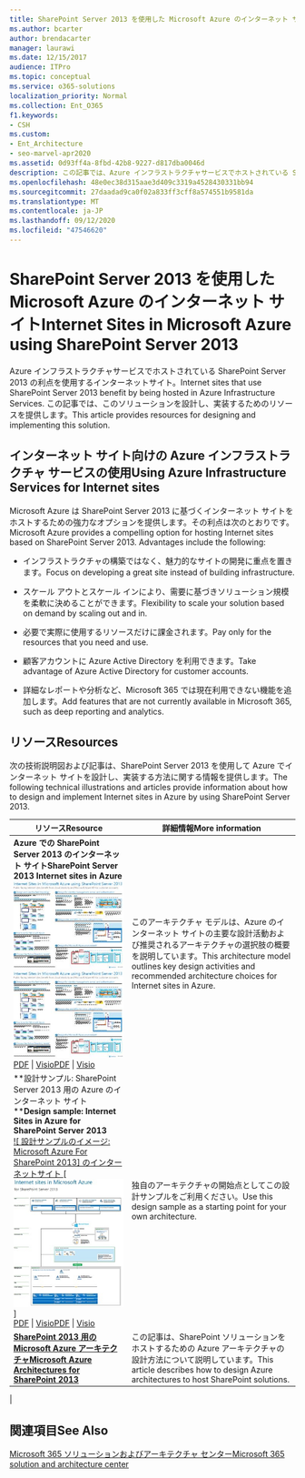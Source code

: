 ```yaml
---
title: SharePoint Server 2013 を使用した Microsoft Azure のインターネット サイト
ms.author: bcarter
author: brendacarter
manager: laurawi
ms.date: 12/15/2017
audience: ITPro
ms.topic: conceptual
ms.service: o365-solutions
localization_priority: Normal
ms.collection: Ent_O365
f1.keywords:
- CSH
ms.custom:
- Ent_Architecture
- seo-marvel-apr2020
ms.assetid: 0d93ff4a-8fbd-42b8-9227-d817dba0046d
description: この記事では、Azure インフラストラクチャサービスでホストされている Sharepoint Server 2013 インターネットサイトを設計および実装するためのリソースを提供します。
ms.openlocfilehash: 48e0ec38d315aae3d409c3319a4528430331bb94
ms.sourcegitcommit: 27daadad9ca0f02a833ff3cff8a574551b9581da
ms.translationtype: MT
ms.contentlocale: ja-JP
ms.lasthandoff: 09/12/2020
ms.locfileid: "47546620"
---
```

# <a name="internet-sites-in-microsoft-azure-using-sharepoint-server-2013"></a><span data-ttu-id="1da1d-103">SharePoint Server 2013 を使用した Microsoft Azure のインターネット サイト</span><span class="sxs-lookup"><span data-stu-id="1da1d-103">Internet Sites in Microsoft Azure using SharePoint Server 2013</span></span>

 <span data-ttu-id="1da1d-104">Azure インフラストラクチャサービスでホストされている SharePoint Server 2013 の利点を使用するインターネットサイト。</span><span class="sxs-lookup"><span data-stu-id="1da1d-104">Internet sites that use SharePoint Server 2013 benefit by being hosted in Azure Infrastructure Services.</span></span> <span data-ttu-id="1da1d-105">この記事では、このソリューションを設計し、実装するためのリソースを提供します。</span><span class="sxs-lookup"><span data-stu-id="1da1d-105">This article provides resources for designing and implementing this solution.</span></span>

## <a name="using-azure-infrastructure-services-for-internet-sites"></a><span data-ttu-id="1da1d-106">インターネット サイト向けの Azure インフラストラクチャ サービスの使用</span><span class="sxs-lookup"><span data-stu-id="1da1d-106">Using Azure Infrastructure Services for Internet sites</span></span>

<span data-ttu-id="1da1d-p102">Microsoft Azure は SharePoint Server 2013 に基づくインターネット サイトをホストするための強力なオプションを提供します。その利点は次のとおりです。</span><span class="sxs-lookup"><span data-stu-id="1da1d-p102">Microsoft Azure provides a compelling option for hosting Internet sites based on SharePoint Server 2013. Advantages include the following:</span></span>

- <span data-ttu-id="1da1d-109">インフラストラクチャの構築ではなく、魅力的なサイトの開発に重点を置きます。</span><span class="sxs-lookup"><span data-stu-id="1da1d-109">Focus on developing a great site instead of building infrastructure.</span></span>

- <span data-ttu-id="1da1d-110">スケール アウトとスケール インにより、需要に基づきソリューション規模を柔軟に決めることができます。</span><span class="sxs-lookup"><span data-stu-id="1da1d-110">Flexibility to scale your solution based on demand by scaling out and in.</span></span>

- <span data-ttu-id="1da1d-111">必要で実際に使用するリソースだけに課金されます。</span><span class="sxs-lookup"><span data-stu-id="1da1d-111">Pay only for the resources that you need and use.</span></span>

- <span data-ttu-id="1da1d-112">顧客アカウントに Azure Active Directory を利用できます。</span><span class="sxs-lookup"><span data-stu-id="1da1d-112">Take advantage of Azure Active Directory for customer accounts.</span></span>

- <span data-ttu-id="1da1d-113">詳細なレポートや分析など、Microsoft 365 では現在利用できない機能を追加します。</span><span class="sxs-lookup"><span data-stu-id="1da1d-113">Add features that are not currently available in Microsoft 365, such as deep reporting and analytics.</span></span>

## <a name="resources"></a><span data-ttu-id="1da1d-114">リソース</span><span class="sxs-lookup"><span data-stu-id="1da1d-114">Resources</span></span>

<span data-ttu-id="1da1d-115">次の技術説明図および記事は、SharePoint Server 2013 を使用して Azure でインターネット サイトを設計し、実装する方法に関する情報を提供します。</span><span class="sxs-lookup"><span data-stu-id="1da1d-115">The following technical illustrations and articles provide information about how to design and implement Internet sites in Azure by using SharePoint Server 2013.</span></span>

|<span data-ttu-id="1da1d-116">リソース</span><span class="sxs-lookup"><span data-stu-id="1da1d-116">Resource</span></span>|<span data-ttu-id="1da1d-117">詳細情報</span><span class="sxs-lookup"><span data-stu-id="1da1d-117">More information</span></span>|
|---|---|
|<span data-ttu-id="1da1d-118">**Azure での SharePoint Server 2013 のインターネット サイト**</span><span class="sxs-lookup"><span data-stu-id="1da1d-118">**SharePoint Server 2013 Internet sites in Azure**</span></span> <br/> <span data-ttu-id="1da1d-119">[![SharePoint を使用した Azure のインターネット サイトのイメージ](../media/MS-AZ-SPInternetSites.jpg)](https://go.microsoft.com/fwlink/p/?LinkId=392552)</span><span class="sxs-lookup"><span data-stu-id="1da1d-119">[![Image of Internet sites in Azure using SharePoint](../media/MS-AZ-SPInternetSites.jpg)](https://go.microsoft.com/fwlink/p/?LinkId=392552)</span></span> <br/> <span data-ttu-id="1da1d-120">[PDF](https://go.microsoft.com/fwlink/p/?LinkId=392552) \| [Visio](https://go.microsoft.com/fwlink/p/?LinkId=392551)</span><span class="sxs-lookup"><span data-stu-id="1da1d-120">[PDF](https://go.microsoft.com/fwlink/p/?LinkId=392552) \| [Visio](https://go.microsoft.com/fwlink/p/?LinkId=392551)</span></span>|<span data-ttu-id="1da1d-121">このアーキテクチャ モデルは、Azure のインターネット サイトの主要な設計活動および推奨されるアーキテクチャの選択肢の概要を説明しています。</span><span class="sxs-lookup"><span data-stu-id="1da1d-121">This architecture model outlines key design activities and recommended architecture choices for Internet sites in Azure.</span></span>|
|<span data-ttu-id="1da1d-122">\*\*設計サンプル: SharePoint Server 2013 用の Azure のインターネット サイト \*\*</span><span class="sxs-lookup"><span data-stu-id="1da1d-122">**Design sample: Internet Sites in Azure for SharePoint Server 2013**</span></span> <br/> <span data-ttu-id="1da1d-123">[ ![ 設計サンプルのイメージ: Microsoft Azure For SharePoint 2013] のインターネットサイト ](../media/MS-AZ-InternetSitesDesignSample.jpg)</span><span class="sxs-lookup"><span data-stu-id="1da1d-123">[![Image of the Design sample: Internet sites in Microsoft Azure for SharePoint 2013](../media/MS-AZ-InternetSitesDesignSample.jpg)]</span></span> <br/> <span data-ttu-id="1da1d-124">[PDF](https://go.microsoft.com/fwlink/p/?LinkId=392549)  \| [Visio](https://go.microsoft.com/fwlink/p/?LinkId=392548)</span><span class="sxs-lookup"><span data-stu-id="1da1d-124">[PDF](https://go.microsoft.com/fwlink/p/?LinkId=392549)  \| [Visio](https://go.microsoft.com/fwlink/p/?LinkId=392548)</span></span>|<span data-ttu-id="1da1d-125">独自のアーキテクチャの開始点としてこの設計サンプルをご利用ください。</span><span class="sxs-lookup"><span data-stu-id="1da1d-125">Use this design sample as a starting point for your own architecture.</span></span>|
|<span data-ttu-id="1da1d-126">**[SharePoint 2013 用の Microsoft Azure アーキテクチャ](microsoft-azure-architectures-for-sharepoint-2013.md)**</span><span class="sxs-lookup"><span data-stu-id="1da1d-126">**[Microsoft Azure Architectures for SharePoint 2013](microsoft-azure-architectures-for-sharepoint-2013.md)**</span></span> <br/> |<span data-ttu-id="1da1d-127">この記事は、SharePoint ソリューションをホストするための Azure アーキテクチャの設計方法について説明しています。</span><span class="sxs-lookup"><span data-stu-id="1da1d-127">This article describes how to design Azure architectures to host SharePoint solutions.</span></span>|
|

## <a name="see-also"></a><span data-ttu-id="1da1d-128">関連項目</span><span class="sxs-lookup"><span data-stu-id="1da1d-128">See Also</span></span>

[<span data-ttu-id="1da1d-129">Microsoft 365 ソリューションおよびアーキテクチャ センター</span><span class="sxs-lookup"><span data-stu-id="1da1d-129">Microsoft 365 solution and architecture center</span></span>](../solutions/solution-architecture-center.md)
